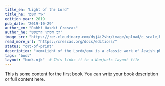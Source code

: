 ```yaml
---
title_en: "Light of the Lord"
title_he: "אור השם"
edition_year: 2019
pub_date: "2019-10-29"
author_en: "Rabbi Hasdai Crescas"
author_he: "רבי חסדאי קרשקש"
image_src: "https://res.cloudinary.com/dyj4i2vhr/image/upload/c_scale,h_1000/v1691748444/IMG20230811125857-EDIT_gt4fex.jpg"
read_more_url: "https://crescas.org/docs/editions/"
status: "out-of-print"
description: "<em>Light of the Lord</em> is a classic work of Jewish philosophy written by Hasdai Crescas, a renowned medieval Jewish philosopher, rabbi, and statesman. This new Hebrew edition of the book offers a corrected version of the original text, based on the most authentic manuscript available."
tags: "book"
layout: "book.njk"  # This links it to a Nunjucks layout file
---
```


This is some content for the first book. You can write your book description or full content here.
